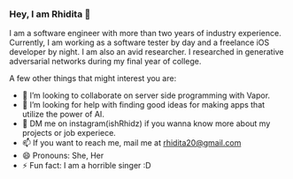 ### Hey, I am Rhidita 👋
I am a software engineer with more than two years of industry experience. Currently, I am working as a software tester by day and a freelance iOS developer by night. I am also an avid researcher. I researched in generative adversarial networks during my final year of college.

A few other things that might interest you are:
 
- 👯 I’m looking to collaborate on server side programming with Vapor.
- 🤔 I’m looking for help with finding good ideas for making apps that utilize the power of AI. 
- 💬 DM me on instagram(ishRhidz) if you wanna know more about my projects or job experiece.
- 📫 If you want to reach me, mail me at rhidita20@gmail.com
- 😄 Pronouns: She, Her 
- ⚡ Fun fact: I am a horrible singer :D

